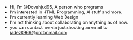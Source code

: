 - Hi, I’m @Dovahjud95, A person who programs
- I’m interested in HTML Programming, AI stuff and more.
- I’m currently learning Web Design
- I'm not thinking about collaborating on anything as of now.
- you can contact me via just shooting an email to jadez0969@protonmail.com

<!---
Dovahjud95/Dovahjud95 is a ✨ special ✨ repository because its `README.md` (this file) appears on your GitHub profile.
You can click the Preview link to take a look at your changes.
--->
